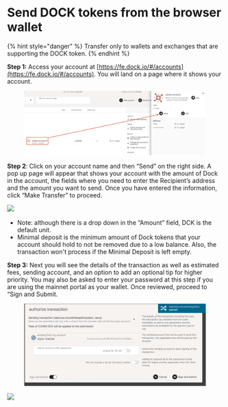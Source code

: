 # Send DOCK tokens from the browser wallet

{% hint style="danger" %}
Transfer only to wallets and exchanges that are supporting the DOCK token.
{% endhint %}

**Step 1:** Access your account at [https://fe.dock.io/#/accounts](https://fe.dock.io/#/accounts). You will land on a page where it shows your account.&#x20;

<figure><img src="../.gitbook/assets/Screenshot 2024-02-20 at 12.56.26.png" alt=""><figcaption></figcaption></figure>

**Step 2**: Click on your account name and then “Send” on the right side. A pop up page will appear that shows your account with the amount of Dock in the account, the fields where you need to enter the Recipient’s address and the amount you want to send. Once you have entered the information, click  “Make Transfer” to proceed.

![](https://lh6.googleusercontent.com/iytDbRdO6C-3zPtNCVf\_vihZNNzMcghE9YXWrJcdlfjlxDEQxXI88eypc3iuNjwai1CFi24BkA8KcQmnMoJi-s8u5aXIz0IwGrMXgXwvZ-ey0\_DEVLBdqPBfBT3v17B2DeI4-f6Y)

* Note: although there is a drop down in the “Amount” field, DCK is the default unit.
* Minimal deposit  is the minimum amount of Dock tokens that your account should hold to not be removed due to a low balance. Also, the transaction won't process if the Minimal Deposit is left empty.&#x20;



**Step 3:** Next you will see the details of the transaction as well as estimated fees, sending account, and an option to add an optional tip for higher priority. You may also be asked to enter your password at this step if you are using the mainnet portal as your wallet. Once reviewed, proceed to “Sign and Submit.

<figure><img src="../.gitbook/assets/Image 2021-04-02 at 7.55.27 AM.png" alt=""><figcaption></figcaption></figure>

![](https://lh4.googleusercontent.com/tpG-ilmEFkiHSLvlIIn61LtYEzkufaL1uNJPb9f14C\_N3WtesyUQvQhvVbivy8fDdb3OTewhgSzUYAadFjIUfsFcqSed\_xBa8ckMYgwYLdo4lYrP9NBmMVSIz5PBKH1t9JAKgaQ-)
